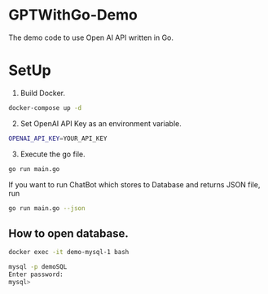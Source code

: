 # GPTWithGo-Demo
The demo code to use Open AI API written in Go.

# SetUp
1. Build Docker.
```bash
docker-compose up -d
```
2. Set OpenAI API Key as an environment variable.
```bash
OPENAI_API_KEY=YOUR_API_KEY
```
3. Execute the go file. 
```bash
go run main.go
```
If you want to run ChatBot which stores to Database and returns JSON file, run
```bash
go run main.go --json
```

## How to open database.
```bash
docker exec -it demo-mysql-1 bash
```

```bash
mysql -p demoSQL
Enter password: 
mysql> 
```

